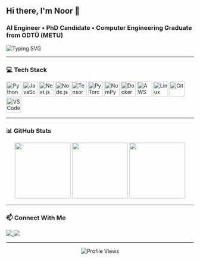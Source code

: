 <h2 align="left">Hi there, I'm Noor 👋</h2>
<h3 align="left">AI Engineer • PhD Candidate • Computer Engineering Graduate from ODTÜ (METU)</h3>

<p align="left">
  <img src="https://readme-typing-svg.herokuapp.com?font=Fira+Code&duration=3000&pause=1000&color=F75C7E&vCenter=true&width=800&lines=AI+Engineer+%7C+PhD+Candidate+%7C+Problem+Solver" alt="Typing SVG" />
</p>

---


### 💻 Tech Stack
<p>
  <img src="https://cdn.jsdelivr.net/gh/devicons/devicon/icons/python/python-original.svg" height="40" title="Python" />
  <img src="https://cdn.jsdelivr.net/gh/devicons/devicon/icons/javascript/javascript-original.svg" height="40" title="JavaScript" />
  <img src="https://cdn.jsdelivr.net/gh/devicons/devicon/icons/nextjs/nextjs-original.svg" height="40" title="Next.js" />
  <img src="https://cdn.jsdelivr.net/gh/devicons/devicon/icons/nodejs/nodejs-original.svg" height="40" title="Node.js" />
  <img src="https://cdn.jsdelivr.net/gh/devicons/devicon/icons/tensorflow/tensorflow-original.svg" height="40" title="TensorFlow" />
  <img src="https://cdn.jsdelivr.net/gh/devicons/devicon/icons/pytorch/pytorch-original.svg" height="40" title="PyTorch" />
  <img src="https://cdn.jsdelivr.net/gh/devicons/devicon/icons/numpy/numpy-original.svg" height="40" title="NumPy" />
  <img src="https://cdn.jsdelivr.net/gh/devicons/devicon/icons/docker/docker-original.svg" height="40" title="Docker" />
  <img src="https://cdn.simpleicons.org/amazonaws/232F3E" height="40" title="AWS" />
  <img src="https://cdn.jsdelivr.net/gh/devicons/devicon/icons/linux/linux-original.svg" height="40" title="Linux" />
  <img src="https://cdn.jsdelivr.net/gh/devicons/devicon/icons/git/git-original.svg" height="40" title="Git" />
  <img src="https://cdn.jsdelivr.net/gh/devicons/devicon/icons/vscode/vscode-original.svg" height="40" title="VSCode" />
</p>

---

### 📊 GitHub Stats
<p align="center">
  <img src="https://streak-stats.demolab.com?user=Noor-Z1&theme=dark&hide_border=true" height="150" />
  <img src="https://github-readme-stats.vercel.app/api?username=Noor-Z1&show_icons=true&theme=dracula&hide_border=true" height="150" />
  <img src="https://github-readme-stats.vercel.app/api/top-langs?username=Noor-Z1&layout=compact&langs_count=6&theme=dracula&hide_border=true" height="150" />
</p>

---

### 📫 Connect With Me
<p>
  <a href="https://www.linkedin.com/in/noor-ul-zain-305144145/">
    <img src="https://img.shields.io/badge/LinkedIn-0077B5?style=for-the-badge&logo=linkedin&logoColor=white" />
  </a>
  <a href="mailto:noorulzayn10@gmail.com">
    <img src="https://img.shields.io/badge/Gmail-D14836?style=for-the-badge&logo=gmail&logoColor=white" />
  </a>
</p>

---

<p align="center">
  <img src="https://komarev.com/ghpvc/?username=Noor-Z1&label=Profile+Views&color=brightgreen&style=flat-square" alt="Profile Views" />
</p>
